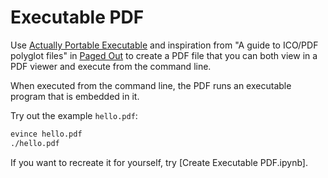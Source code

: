 # Executable PDF
Use [Actually Portable Executable](https://justine.lol/ape.html) and inspiration from
"A guide to ICO/PDF polyglot files" in [Paged Out](https://pagedout.institute/download/PagedOut_001_beta1.pdf)
to create a PDF file that you can both view in a PDF viewer and execute from the command line.

When executed from the command line, the PDF runs an executable program that is embedded in it.

Try out the example `hello.pdf`:
```bash
evince hello.pdf
./hello.pdf
```

If you want to recreate it for yourself, try [Create Executable PDF.ipynb].

